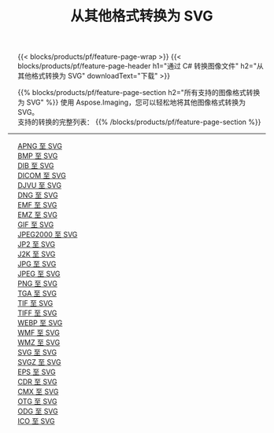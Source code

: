 ﻿---
title: 从其他格式转换为 SVG 
weight: 3920
url: /zh-hans/java/conversion/to/svg 
lang: zh-hans
langdirlevel: 2
locales: zh-hans,ja,it,ru,de,es,fr,nl,id,lt,pl,pt,vi,tr,ko,zh-hant,ar,hi,th,sv,cs,uk,he
description: 使用 Aspose.Imaging，您可以轻松地将其他格式转换为 SVG
---

{{< blocks/products/pf/feature-page-wrap >}}
{{< blocks/products/pf/feature-page-header h1="通过 C# 转换图像文件" h2="从其他格式转换为 SVG" downloadText="下载" >}}


{{% blocks/products/pf/feature-page-section  h2="所有支持的图像格式转换为 SVG" %}}
使用 Aspose.Imaging，您可以轻松地将其他图像格式转换为 SVG。
<br/>
支持的转换的完整列表：
{{% /blocks/products/pf/feature-page-section %}}
<div class="container-fluid productfamilypage bg-gray">
    <div class="convertypes bg-gray agp-content section">
        <div class="container">
		<hr style="margin-left:-20px;"/>
		<div class="row other-converters">
		    <div class='col-md-2 other-converter remove-lp remove-rp'><a href="/imaging/zh-hans/java/conversion/apng-to-svg" >APNG 至 SVG</a></div>
<div class='col-md-2 other-converter remove-lp remove-rp'><a href="/imaging/zh-hans/java/conversion/bmp-to-svg" >BMP 至 SVG</a></div>
<div class='col-md-2 other-converter remove-lp remove-rp'><a href="/imaging/zh-hans/java/conversion/dib-to-svg" >DIB 至 SVG</a></div>
<div class='col-md-2 other-converter remove-lp remove-rp'><a href="/imaging/zh-hans/java/conversion/dicom-to-svg" >DICOM 至 SVG</a></div>
<div class='col-md-2 other-converter remove-lp remove-rp'><a href="/imaging/zh-hans/java/conversion/djvu-to-svg" >DJVU 至 SVG</a></div>
<div class='col-md-2 other-converter remove-lp remove-rp'><a href="/imaging/zh-hans/java/conversion/dng-to-svg" >DNG 至 SVG</a></div>
<div class='col-md-2 other-converter remove-lp remove-rp'><a href="/imaging/zh-hans/java/conversion/emf-to-svg" >EMF 至 SVG</a></div>
<div class='col-md-2 other-converter remove-lp remove-rp'><a href="/imaging/zh-hans/java/conversion/emz-to-svg" >EMZ 至 SVG</a></div>
<div class='col-md-2 other-converter remove-lp remove-rp'><a href="/imaging/zh-hans/java/conversion/gif-to-svg" >GIF 至 SVG</a></div>
<div class='col-md-2 other-converter remove-lp remove-rp'><a href="/imaging/zh-hans/java/conversion/jpeg2000-to-svg" >JPEG2000 至 SVG</a></div>
<div class='col-md-2 other-converter remove-lp remove-rp'><a href="/imaging/zh-hans/java/conversion/jp2-to-svg" >JP2 至 SVG</a></div>
<div class='col-md-2 other-converter remove-lp remove-rp'><a href="/imaging/zh-hans/java/conversion/j2k-to-svg" >J2K 至 SVG</a></div>
<div class='col-md-2 other-converter remove-lp remove-rp'><a href="/imaging/zh-hans/java/conversion/jpg-to-svg" >JPG 至 SVG</a></div>
<div class='col-md-2 other-converter remove-lp remove-rp'><a href="/imaging/zh-hans/java/conversion/jpeg-to-svg" >JPEG 至 SVG</a></div>
<div class='col-md-2 other-converter remove-lp remove-rp'><a href="/imaging/zh-hans/java/conversion/png-to-svg" >PNG 至 SVG</a></div>
<div class='col-md-2 other-converter remove-lp remove-rp'><a href="/imaging/zh-hans/java/conversion/tga-to-svg" >TGA 至 SVG</a></div>
<div class='col-md-2 other-converter remove-lp remove-rp'><a href="/imaging/zh-hans/java/conversion/tif-to-svg" >TIF 至 SVG</a></div>
<div class='col-md-2 other-converter remove-lp remove-rp'><a href="/imaging/zh-hans/java/conversion/tiff-to-svg" >TIFF 至 SVG</a></div>
<div class='col-md-2 other-converter remove-lp remove-rp'><a href="/imaging/zh-hans/java/conversion/webp-to-svg" >WEBP 至 SVG</a></div>
<div class='col-md-2 other-converter remove-lp remove-rp'><a href="/imaging/zh-hans/java/conversion/wmf-to-svg" >WMF 至 SVG</a></div>
<div class='col-md-2 other-converter remove-lp remove-rp'><a href="/imaging/zh-hans/java/conversion/wmz-to-svg" >WMZ 至 SVG</a></div>
<div class='col-md-2 other-converter remove-lp remove-rp'><a href="/imaging/zh-hans/java/conversion/svg-to-svg" >SVG 至 SVG</a></div>
<div class='col-md-2 other-converter remove-lp remove-rp'><a href="/imaging/zh-hans/java/conversion/svgz-to-svg" >SVGZ 至 SVG</a></div>
<div class='col-md-2 other-converter remove-lp remove-rp'><a href="/imaging/zh-hans/java/conversion/eps-to-svg" >EPS 至 SVG</a></div>
<div class='col-md-2 other-converter remove-lp remove-rp'><a href="/imaging/zh-hans/java/conversion/cdr-to-svg" >CDR 至 SVG</a></div>
<div class='col-md-2 other-converter remove-lp remove-rp'><a href="/imaging/zh-hans/java/conversion/cmx-to-svg" >CMX 至 SVG</a></div>
<div class='col-md-2 other-converter remove-lp remove-rp'><a href="/imaging/zh-hans/java/conversion/otg-to-svg" >OTG 至 SVG</a></div>
<div class='col-md-2 other-converter remove-lp remove-rp'><a href="/imaging/zh-hans/java/conversion/odg-to-svg" >ODG 至 SVG</a></div>
<div class='col-md-2 other-converter remove-lp remove-rp'><a href="/imaging/zh-hans/java/conversion/ico-to-svg" >ICO 至 SVG</a></div>
                </div>
        </div>
    </div>
</div>
<br/>

